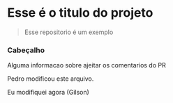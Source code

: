 # Esse é o titulo do projeto

> Esse repositorio é um exemplo

### Cabeçalho

Alguma informacao sobre ajeitar os comentarios do PR

Pedro modificou este arquivo.

Eu modifiquei agora (Gilson)